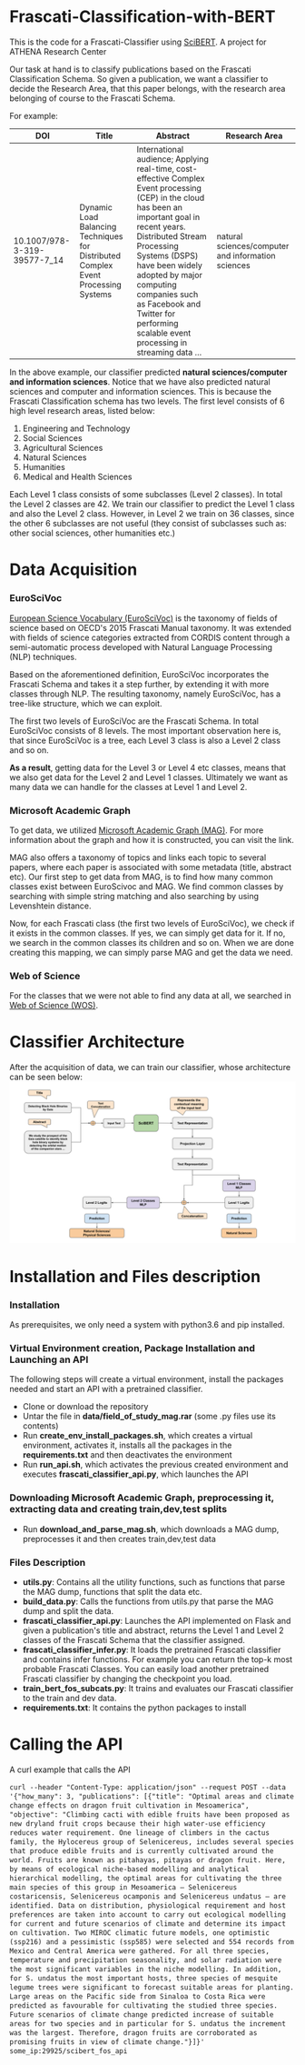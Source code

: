 # Frascati-Classification-with-BERT
This is the code for a Frascati-Classifier using [SciBERT](https://github.com/allenai/scibert). A project for  ATHENA Research Center

Our task at hand is to classify publications based on the Frascati Classification Schema. 
So given a publication, we want a classifier to decide the Research Area, that this paper belongs, with the research area belonging of course to the Frascati Schema.

For example:

| DOI  | Title | Abstract | Research Area |
| - | --- | - | - |
| 10.1007/978-3-319-39577-7_14  | Dynamic Load Balancing Techniques for Distributed Complex Event Processing Systems  | International audience; Applying real-time, cost-effective Complex Event processing (CEP) in the cloud has been an important goal in recent years. Distributed Stream Processing Systems (DSPS) have been widely adopted by major computing companies such as Facebook and Twitter for performing scalable event processing in streaming data … | natural sciences/computer and information sciences  |

In the above example, our classifier predicted **natural sciences/computer and information sciences**. Notice that we have also predicted natural sciences and computer and information sciences. This is because the Frascati Classification schema has two levels. The first level consists of 6 high level research areas, listed below:

1. Engineering and Technology
2. Social Sciences
3. Agricultural Sciences
4. Natural Sciences
5. Humanities
6. Medical and Health Sciences

Each Level 1 class consists of some subclasses (Level 2 classes). In total the Level 2 classes are 42. We train our classifier to predict the Level 1 class and also the Level 2 class. However, in Level 2 we train on 36 classes, since the other 6 subclasses are not useful (they consist of subclasses such as: other social sciences, other humanities etc.)

# Data Acquisition
### EuroSciVoc
[European Science Vocabulary (EuroSciVoc)](https://op.europa.eu/en/web/eu-vocabularies/th-dataset/-/resource/dataset/euroscivoc) is the taxonomy of fields of science based on OECD's 2015 Frascati Manual taxonomy. It was extended with fields of science categories extracted from CORDIS content through a semi-automatic process developed with Natural Language Processing (NLP) techniques.

Based on the aforementioned definition, EuroSciVoc incorporates the Frascati Schema and takes it a step further, by extending it with more classes through NLP. The resulting taxonomy, namely EuroSciVoc, has a tree-like structure, which we can exploit.

The first two levels of EuroSciVoc are the Frascati Schema. In total EuroSciVoc consists of 8 levels. The most important observation here is, that since EuroSciVoc is a tree, each Level 3 class is also a Level 2 class and so on.

**As a result**, getting data for the Level 3 or Level 4 etc classes, means that we also get data for the Level 2 and Level 1 classes.
Ultimately we want as many data we can handle for the classes at Level 1 and Level 2.

### Microsoft Academic Graph
To get data, we utilized [Microsoft Academic Graph (MAG)](https://www.microsoft.com/en-us/research/project/microsoft-academic-graph/). For more information about the graph and how it is constructed, you can visit the link.

MAG also offers a taxonomy of topics and links each topic to several papers, where each paper is associated with some metadata (title, abstract etc). Our first step to get data from MAG, is to find how many common classes exist between EuroScivoc and MAG. We find common classes by searching with simple string matching and also searching by using Levenshtein distance.

Now, for each Frascati class (the first two levels of EuroSciVoc), we check if it exists in the common classes. If yes, we can simply get data for it. If no, we search in the common classes its children and so on. When we are done creating this mapping, we can simply parse MAG and get the data we need.

### Web of Science
For the classes that we were not able to find any data at all, we searched in [Web of Science (WOS)](https://apps.webofknowledge.com/WOS_GeneralSearch_input.do?product=WOS&search_mode=GeneralSearch&SID=C1jwYV7YvUfejTIvh5R&preferencesSaved=).

# Classifier Architecture
After the acquisition of data, we can train our classifier, whose architecture can be seen below:
![Alt text](./frascati_classifier.svg)

# Installation and Files description

### Installation
As prerequisites, we only need a system with python3.6 and pip installed.

### Virtual Environment creation, Package Installation and Launching an API
The following steps will create a virtual environment, install the packages needed and start an API with a pretrained classifier.

- Clone or download the repository
- Untar the file in **data/field_of_study_mag.rar** (some .py files use its contents)
- Run **create_env_install_packages.sh**, which creates a virtual environment, activates it, installs all the packages in the **requirements.txt** and then deactivates the environment
- Run **run_api.sh**, which activates the previous created environment and executes **frascati_classifier_api.py**, which launches the API

### Downloading Microsoft Academic Graph, preprocessing it, extracting data and creating train,dev,test splits

- Run **download_and_parse_mag.sh**, which downloads a MAG dump, preprocesses it and then creates train,dev,test data

### Files Description

- **utils.py**: Contains all the utility functions, such as functions that parse the MAG dump, functions that split the data etc.
- **build_data.py**: Calls the functions from utils.py that parse the MAG dump and split the data.
- **frascati_classifier_api.py**: Launches the API implemented on Flask and given a publication's title and abstract, returns the Level 1 and Level 2 classes of the Frascati Schema that the classifier assigned.
- **frascati_classifier_infer.py**: It loads the pretrained Frascati classifier and contains infer functions. For example you can return the top-k most probable Frascati Classes. You can easily load another pretrained Frascati classifier by changing the checkpoint you load. 
- **train_bert_fos_subcats.py**: It trains and evaluates our Frascati classifier to the train and dev data.
- **requirements.txt**: It contains the python packages to install

# Calling the API
A curl example that calls the API
```
curl --header "Content-Type: application/json" --request POST --data '{"how_many": 3, "publications": [{"title": "Optimal areas and climate change effects on dragon fruit cultivation in Mesoamerica", "objective": "Climbing cacti with edible fruits have been proposed as new dryland fruit crops because their high water-use efficiency reduces water requirement. One lineage of climbers in the cactus family, the Hylocereus group of Selenicereus, includes several species that produce edible fruits and is currently cultivated around the world. Fruits are known as pitahayas, pitayas or dragon fruit. Here, by means of ecological niche-based modelling and analytical hierarchical modelling, the optimal areas for cultivating the three main species of this group in Mesoamerica – Selenicereus costaricensis, Selenicereus ocamponis and Selenicereus undatus – are identified. Data on distribution, physiological requirement and host preferences are taken into account to carry out ecological modelling for current and future scenarios of climate and determine its impact on cultivation. Two MIROC climatic future models, one optimistic (ssp216) and a pessimistic (ssp585) were selected and 554 records from Mexico and Central America were gathered. For all three species, temperature and precipitation seasonality, and solar radiation were the most significant variables in the niche modelling. In addition, for S. undatus the most important hosts, three species of mesquite legume trees were significant to forecast suitable areas for planting. Large areas on the Pacific side from Sinaloa to Costa Rica were predicted as favourable for cultivating the studied three species. Future scenarios of climate change predicted increase of suitable areas for two species and in particular for S. undatus the increment was the largest. Therefore, dragon fruits are corroborated as promising fruits in view of climate change."}]}' some_ip:29925/scibert_fos_api 
```
